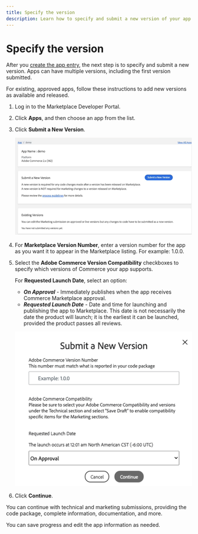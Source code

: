 ```yaml
---
title: Specify the version
description: Learn how to specify and submit a new version of your app.
---
```


# Specify the version

After you [create the app entry](app-create.md), the next step is to specify and submit a new version. Apps can have multiple versions, including the first version submitted.

For existing, approved apps, follow these instructions to add new versions as available and released.

1. Log in to the Marketplace Developer Portal.

1. Click **Apps**, and then choose an app from the list.

1. Click **Submit a New Version**.

    ![](../sellers/_images/submit-new-version.png)

1. For **Marketplace Version Number**, enter a version number for the app as you want it to appear in the Marketplace listing. For example: 1.0.0.

1. Select the **Adobe Commerce Version Compatibility** checkboxes to specify which versions of Commerce your app supports.

    For **Requested Launch Date**, select an option:

    -  ***On Approval*** - Immediately publishes when the app receives Commerce Marketplace approval.
    -  ***Requested Launch Date*** - Date and time for launching and publishing the app to Marketplace. This date is not necessarily the date the product will launch; it is the earliest it can be launched, provided the product passes all reviews.

    ![](../sellers/_images/submit-new-version-detail.png)

1. Click **Continue**.

You can continue with technical and marketing submissions, providing the code package, complete information, documentation, and more.

You can save progress and edit the app information as needed.
